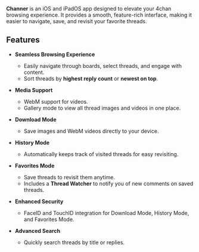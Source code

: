 **Channer** is an iOS and iPadOS app designed to elevate your 4chan browsing experience. It provides a smooth, feature-rich interface, making it easier to navigate, save, and revisit your favorite threads.

## Features

- **Seamless Browsing Experience**
  - Easily navigate through boards, select threads, and engage with content.
  - Sort threads by **highest reply count** or **newest on top**.

- **Media Support**
  - WebM support for videos.
  - Gallery mode to view all thread images and videos in one place.

- **Download Mode**
  - Save images and WebM videos directly to your device.

- **History Mode**
  - Automatically keeps track of visited threads for easy revisiting.

- **Favorites Mode**
  - Save threads to revisit them anytime.
  - Includes a **Thread Watcher** to notify you of new comments on saved threads.

- **Enhanced Security**
  - FaceID and TouchID integration for Download Mode, History Mode, and Favorites Mode.

- **Advanced Search**
  - Quickly search threads by title or replies.
